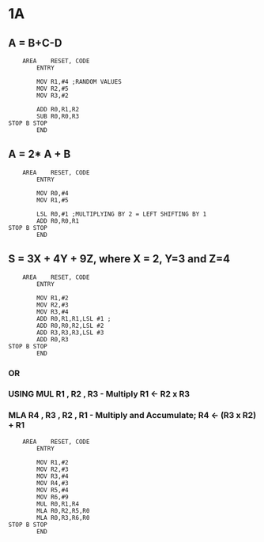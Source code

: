 # 1A

## A = B+C-D

```ASSEMBLY
	AREA	RESET, CODE
		ENTRY
		
		MOV R1,#4 ;RANDOM VALUES
		MOV R2,#5
		MOV R3,#2
		
		ADD R0,R1,R2
		SUB R0,R0,R3
STOP B STOP
		END
```


## A = 2* A + B

```ASSEMBLY
	AREA	RESET, CODE
		ENTRY
		
		MOV R0,#4
		MOV R1,#5
		
		LSL R0,#1 ;MULTIPLYING BY 2 = LEFT SHIFTING BY 1
		ADD R0,R0,R1
STOP B STOP
		END
```


## S = 3X + 4Y + 9Z, where X = 2, Y=3 and Z=4

```ASSEMBLY
	AREA	RESET, CODE
		ENTRY
		
		MOV R1,#2
		MOV R2,#3
		MOV R3,#4
		ADD R0,R1,R1,LSL #1 ; 
		ADD R0,R0,R2,LSL #2
		ADD R3,R3,R3,LSL #3 
		ADD R0,R3
STOP B STOP
		END
```
### OR
### USING MUL R1 , R2 , R3 - Multiply R1 <- R2 x R3
### MLA R4 , R3 , R2 , R1 - Multiply and Accumulate; R4 <- (R3 x R2) + R1

```ASSEMBLY
	AREA	RESET, CODE
		ENTRY
		
		MOV R1,#2
		MOV R2,#3
		MOV R3,#4
		MOV R4,#3
		MOV R5,#4
		MOV R6,#9
		MUL R0,R1,R4 
		MLA R0,R2,R5,R0
		MLA R0,R3,R6,R0
STOP B STOP
		END
```
